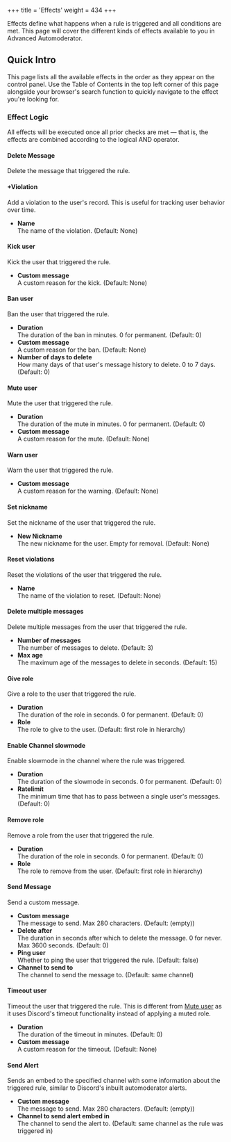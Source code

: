 +++
title = 'Effects'
weight = 434
+++

Effects define what happens when a rule is triggered and all conditions are met. This page will cover the different
kinds of effects available to you in Advanced Automoderator.

<!--more-->

## Quick Intro

This page lists all the available effects in the order as they appear on the control panel. Use the Table of Contents
in the top left corner of this page alongside your browser's search function to quickly navigate to the effect you're
looking for.

### Effect Logic

All effects will be executed once all prior checks are met — that is, the effects are combined according to the logical
AND operator.

#### Delete Message

Delete the message that triggered the rule.

#### +Violation

Add a violation to the user's record. This is useful for tracking user behavior over time.

- **Name**<br>
    The name of the violation. (Default: None)

#### Kick user

Kick the user that triggered the rule.

- **Custom message**<br>
    A custom reason for the kick. (Default: None)

#### Ban user

Ban the user that triggered the rule.

- **Duration**<br>
    The duration of the ban in minutes. 0 for permanent. (Default: 0)
- **Custom message**<br>
    A custom reason for the ban. (Default: None)
- **Number of days to delete**<br>
    How many days of that user's message history to delete. 0 to 7 days. (Default: 0)

#### Mute user

Mute the user that triggered the rule.

- **Duration**<br>
    The duration of the mute in minutes. 0 for permanent. (Default: 0)
- **Custom message**<br>
    A custom reason for the mute. (Default: None)

#### Warn user

Warn the user that triggered the rule.

- **Custom message**<br>
    A custom reason for the warning. (Default: None)

#### Set nickname

Set the nickname of the user that triggered the rule.

- **New Nickname**<br>
    The new nickname for the user. Empty for removal. (Default: None)

#### Reset violations

Reset the violations of the user that triggered the rule.

- **Name**<br>
    The name of the violation to reset. (Default: None)

#### Delete multiple messages

Delete multiple messages from the user that triggered the rule.

- **Number of messages**<br>
    The number of messages to delete. (Default: 3)
- **Max age**<br>
    The maximum age of the messages to delete in seconds. (Default: 15)

#### Give role

Give a role to the user that triggered the rule.

- **Duration**<br>
    The duration of the role in seconds. 0 for permanent. (Default: 0)
- **Role**<br>
    The role to give to the user. (Default: first role in hierarchy)

#### Enable Channel slowmode

Enable slowmode in the channel where the rule was triggered.

- **Duration**<br>
    The duration of the slowmode in seconds. 0 for permanent. (Default: 0)
- **Ratelimit**<br>
    The minimum time that has to pass between a single user's messages. (Default: 0)

#### Remove role

Remove a role from the user that triggered the rule.

- **Duration**<br>
    The duration of the role in seconds. 0 for permanent. (Default: 0)
- **Role**<br>
    The role to remove from the user. (Default: first role in hierarchy)

#### Send Message

Send a custom message.

- **Custom message**<br>
    The message to send. Max 280 characters. (Default: (empty))
- **Delete after**<br>
    The duration in seconds after which to delete the message. 0 for never. Max 3600 seconds. (Default: 0)
- **Ping user**<br>
    Whether to ping the user that triggered the rule. (Default: false)
- **Channel to send to**<br>
    The channel to send the message to. (Default: same channel)

#### Timeout user

Timeout the user that triggered the rule. This is different from [Mute user](#mute-user) as it uses Discord's timeout
functionality instead of applying a muted role.

- **Duration**<br>
    The duration of the timeout in minutes. (Default: 0)
- **Custom message**<br>
    A custom reason for the timeout. (Default: None)

#### Send Alert

Sends an embed to the specified channel with some information about the triggered rule, similar to Discord's inbuilt
automoderator alerts.

- **Custom message**<br>
    The message to send. Max 280 characters. (Default: (empty))
- **Channel to send alert embed in**<br>
    The channel to send the alert to. (Default: same channel as the rule was triggered in)
